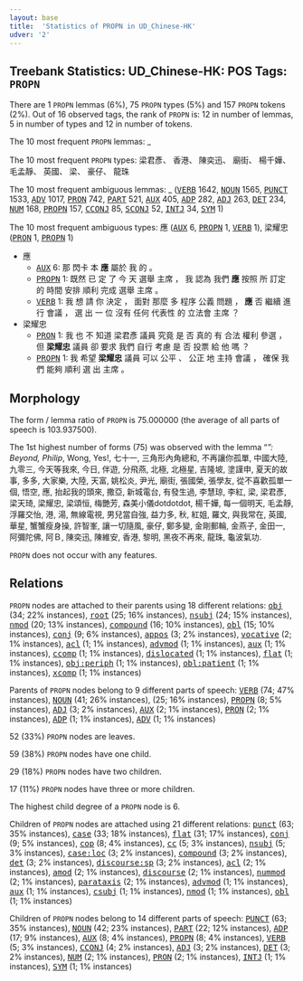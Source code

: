 ```yaml
---
layout: base
title:  'Statistics of PROPN in UD_Chinese-HK'
udver: '2'
---
```


## Treebank Statistics: UD_Chinese-HK: POS Tags: `PROPN`

There are 1 `PROPN` lemmas (6%), 75 `PROPN` types (5%) and 157 `PROPN` tokens (2%).
Out of 16 observed tags, the rank of `PROPN` is: 12 in number of lemmas, 5 in number of types and 12 in number of tokens.

The 10 most frequent `PROPN` lemmas: _

The 10 most frequent `PROPN` types:  梁君彥、 香港、 陳奕迅、 廟街、 楊千嬅、 毛孟靜、 英國、 梁、 豪仔、 龍珠

The 10 most frequent ambiguous lemmas: _ (<tt><a href="zh_hk-pos-VERB.html">VERB</a></tt> 1642, <tt><a href="zh_hk-pos-NOUN.html">NOUN</a></tt> 1565, <tt><a href="zh_hk-pos-PUNCT.html">PUNCT</a></tt> 1533, <tt><a href="zh_hk-pos-ADV.html">ADV</a></tt> 1017, <tt><a href="zh_hk-pos-PRON.html">PRON</a></tt> 742, <tt><a href="zh_hk-pos-PART.html">PART</a></tt> 521, <tt><a href="zh_hk-pos-AUX.html">AUX</a></tt> 405, <tt><a href="zh_hk-pos-ADP.html">ADP</a></tt> 282, <tt><a href="zh_hk-pos-ADJ.html">ADJ</a></tt> 263, <tt><a href="zh_hk-pos-DET.html">DET</a></tt> 234, <tt><a href="zh_hk-pos-NUM.html">NUM</a></tt> 168, <tt><a href="zh_hk-pos-PROPN.html">PROPN</a></tt> 157, <tt><a href="zh_hk-pos-CCONJ.html">CCONJ</a></tt> 85, <tt><a href="zh_hk-pos-SCONJ.html">SCONJ</a></tt> 52, <tt><a href="zh_hk-pos-INTJ.html">INTJ</a></tt> 34, <tt><a href="zh_hk-pos-SYM.html">SYM</a></tt> 1)

The 10 most frequent ambiguous types:  應 (<tt><a href="zh_hk-pos-AUX.html">AUX</a></tt> 6, <tt><a href="zh_hk-pos-PROPN.html">PROPN</a></tt> 1, <tt><a href="zh_hk-pos-VERB.html">VERB</a></tt> 1), 梁耀忠 (<tt><a href="zh_hk-pos-PRON.html">PRON</a></tt> 1, <tt><a href="zh_hk-pos-PROPN.html">PROPN</a></tt> 1)


* 應
  * <tt><a href="zh_hk-pos-AUX.html">AUX</a></tt> 6: 那 閃卡 本 <b>應</b> 屬於 我 的 。
  * <tt><a href="zh_hk-pos-PROPN.html">PROPN</a></tt> 1: 既然 已 定 了 今 天 選舉 主席 ， 我 認為 我們 <b>應</b> 按照 所 訂定 的 時間 安排 順利 完成 選舉 主席 。
  * <tt><a href="zh_hk-pos-VERB.html">VERB</a></tt> 1: 我 想 請 你 決定 ， 面對 那麼 多 程序 公義 問題 ， <b>應</b> 否 繼續 進行 會議 ， 選 出 一 位 沒有 任何 代表性 的 立法會 主席 ？
* 梁耀忠
  * <tt><a href="zh_hk-pos-PRON.html">PRON</a></tt> 1: 我 也 不 知道 梁君彥 議員 究竟 是 否 真的 有 合法 權利 參選 ， 但 <b>梁耀忠</b> 議員 卻 要求 我們 自行 考慮 是 否 投票 給 他 嗎 ？
  * <tt><a href="zh_hk-pos-PROPN.html">PROPN</a></tt> 1: 我 希望 <b>梁耀忠</b> 議員 可以 公平 、 公正 地 主持 會議 ， 確保 我們 能夠 順利 選 出 主席 。

## Morphology

The form / lemma ratio of `PROPN` is 75.000000 (the average of all parts of speech is 103.937500).

The 1st highest number of forms (75) was observed with the lemma “_”: Beyond, Philip_, Wong, Yes!, 七十一, 三角形內角總和, 不再讓你孤單, 中國大陸, 九零三, 今天等我來, 今日, 伴遊, 分飛燕, 北極, 北極星, 吉隆坡, 塗謹申, 夏天的故事, 多多, 大家樂, 大陸, 天富, 姚松炎, 尹光, 廟街, 張國榮, 張學友, 從不喜歡孤單一個, 悟空, 應, 抬起我的頭來, 撒亞, 新城電台, 有發生過, 李慧琼, 李紅, 梁, 梁君彥, 梁天琦, 梁耀忠, 梁頌恒, 梅艷芳, 森美小儀dotdotdot, 楊千嬅, 每一個明天, 毛孟靜, 浮羅交怡, 港, 湯, 無線電視, 男兒當自強, 益力多, 秋, 紅姐, 羅文, 與我常在, 英國, 華星, 蟹蟹瘦身操, 許智峯, 讓一切隨風, 豪仔, 鄭多變, 金剛郵輪, 金燕子, 金田一, 阿彌陀佛, 阿Ｂ, 陳奕迅, 陳維安, 香港, 黎明, 黑夜不再來, 龍珠, 龜波氣功.

`PROPN` does not occur with any features.


## Relations

`PROPN` nodes are attached to their parents using 18 different relations: <tt><a href="zh_hk-dep-obj.html">obj</a></tt> (34; 22% instances), <tt><a href="zh_hk-dep-root.html">root</a></tt> (25; 16% instances), <tt><a href="zh_hk-dep-nsubj.html">nsubj</a></tt> (24; 15% instances), <tt><a href="zh_hk-dep-nmod.html">nmod</a></tt> (20; 13% instances), <tt><a href="zh_hk-dep-compound.html">compound</a></tt> (16; 10% instances), <tt><a href="zh_hk-dep-obl.html">obl</a></tt> (15; 10% instances), <tt><a href="zh_hk-dep-conj.html">conj</a></tt> (9; 6% instances), <tt><a href="zh_hk-dep-appos.html">appos</a></tt> (3; 2% instances), <tt><a href="zh_hk-dep-vocative.html">vocative</a></tt> (2; 1% instances), <tt><a href="zh_hk-dep-acl.html">acl</a></tt> (1; 1% instances), <tt><a href="zh_hk-dep-advmod.html">advmod</a></tt> (1; 1% instances), <tt><a href="zh_hk-dep-aux.html">aux</a></tt> (1; 1% instances), <tt><a href="zh_hk-dep-ccomp.html">ccomp</a></tt> (1; 1% instances), <tt><a href="zh_hk-dep-dislocated.html">dislocated</a></tt> (1; 1% instances), <tt><a href="zh_hk-dep-flat.html">flat</a></tt> (1; 1% instances), <tt><a href="zh_hk-dep-obj-periph.html">obj:periph</a></tt> (1; 1% instances), <tt><a href="zh_hk-dep-obl-patient.html">obl:patient</a></tt> (1; 1% instances), <tt><a href="zh_hk-dep-xcomp.html">xcomp</a></tt> (1; 1% instances)

Parents of `PROPN` nodes belong to 9 different parts of speech: <tt><a href="zh_hk-pos-VERB.html">VERB</a></tt> (74; 47% instances), <tt><a href="zh_hk-pos-NOUN.html">NOUN</a></tt> (41; 26% instances),  (25; 16% instances), <tt><a href="zh_hk-pos-PROPN.html">PROPN</a></tt> (8; 5% instances), <tt><a href="zh_hk-pos-ADJ.html">ADJ</a></tt> (3; 2% instances), <tt><a href="zh_hk-pos-AUX.html">AUX</a></tt> (2; 1% instances), <tt><a href="zh_hk-pos-PRON.html">PRON</a></tt> (2; 1% instances), <tt><a href="zh_hk-pos-ADP.html">ADP</a></tt> (1; 1% instances), <tt><a href="zh_hk-pos-ADV.html">ADV</a></tt> (1; 1% instances)

52 (33%) `PROPN` nodes are leaves.

59 (38%) `PROPN` nodes have one child.

29 (18%) `PROPN` nodes have two children.

17 (11%) `PROPN` nodes have three or more children.

The highest child degree of a `PROPN` node is 6.

Children of `PROPN` nodes are attached using 21 different relations: <tt><a href="zh_hk-dep-punct.html">punct</a></tt> (63; 35% instances), <tt><a href="zh_hk-dep-case.html">case</a></tt> (33; 18% instances), <tt><a href="zh_hk-dep-flat.html">flat</a></tt> (31; 17% instances), <tt><a href="zh_hk-dep-conj.html">conj</a></tt> (9; 5% instances), <tt><a href="zh_hk-dep-cop.html">cop</a></tt> (8; 4% instances), <tt><a href="zh_hk-dep-cc.html">cc</a></tt> (5; 3% instances), <tt><a href="zh_hk-dep-nsubj.html">nsubj</a></tt> (5; 3% instances), <tt><a href="zh_hk-dep-case-loc.html">case:loc</a></tt> (3; 2% instances), <tt><a href="zh_hk-dep-compound.html">compound</a></tt> (3; 2% instances), <tt><a href="zh_hk-dep-det.html">det</a></tt> (3; 2% instances), <tt><a href="zh_hk-dep-discourse-sp.html">discourse:sp</a></tt> (3; 2% instances), <tt><a href="zh_hk-dep-acl.html">acl</a></tt> (2; 1% instances), <tt><a href="zh_hk-dep-amod.html">amod</a></tt> (2; 1% instances), <tt><a href="zh_hk-dep-discourse.html">discourse</a></tt> (2; 1% instances), <tt><a href="zh_hk-dep-nummod.html">nummod</a></tt> (2; 1% instances), <tt><a href="zh_hk-dep-parataxis.html">parataxis</a></tt> (2; 1% instances), <tt><a href="zh_hk-dep-advmod.html">advmod</a></tt> (1; 1% instances), <tt><a href="zh_hk-dep-aux.html">aux</a></tt> (1; 1% instances), <tt><a href="zh_hk-dep-csubj.html">csubj</a></tt> (1; 1% instances), <tt><a href="zh_hk-dep-nmod.html">nmod</a></tt> (1; 1% instances), <tt><a href="zh_hk-dep-obl.html">obl</a></tt> (1; 1% instances)

Children of `PROPN` nodes belong to 14 different parts of speech: <tt><a href="zh_hk-pos-PUNCT.html">PUNCT</a></tt> (63; 35% instances), <tt><a href="zh_hk-pos-NOUN.html">NOUN</a></tt> (42; 23% instances), <tt><a href="zh_hk-pos-PART.html">PART</a></tt> (22; 12% instances), <tt><a href="zh_hk-pos-ADP.html">ADP</a></tt> (17; 9% instances), <tt><a href="zh_hk-pos-AUX.html">AUX</a></tt> (8; 4% instances), <tt><a href="zh_hk-pos-PROPN.html">PROPN</a></tt> (8; 4% instances), <tt><a href="zh_hk-pos-VERB.html">VERB</a></tt> (5; 3% instances), <tt><a href="zh_hk-pos-CCONJ.html">CCONJ</a></tt> (4; 2% instances), <tt><a href="zh_hk-pos-ADJ.html">ADJ</a></tt> (3; 2% instances), <tt><a href="zh_hk-pos-DET.html">DET</a></tt> (3; 2% instances), <tt><a href="zh_hk-pos-NUM.html">NUM</a></tt> (2; 1% instances), <tt><a href="zh_hk-pos-PRON.html">PRON</a></tt> (2; 1% instances), <tt><a href="zh_hk-pos-INTJ.html">INTJ</a></tt> (1; 1% instances), <tt><a href="zh_hk-pos-SYM.html">SYM</a></tt> (1; 1% instances)

